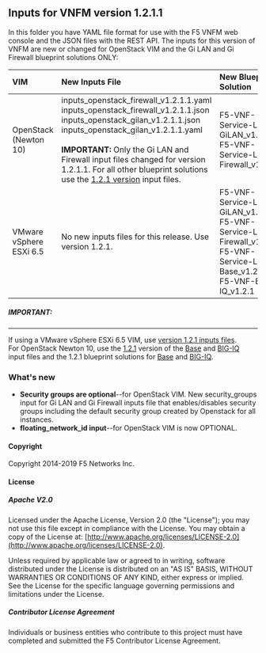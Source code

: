 ## Inputs for VNFM version 1.2.1.1

In this folder you have YAML file format for use with the F5 VNFM web console and the JSON files with the REST API. The inputs for this version of VNFM are new or changed for OpenStack VIM and the Gi LAN and Gi Firewall blueprint solutions ONLY: 

| VIM                       | New Inputs File                              | New Blueprint Solution         |
| :-------------------------| :--------------------------------------------| :------------------------------| 
| OpenStack (Newton 10)     | inputs_openstack_firewall_v1.2.1.1.yaml <br>  inputs_openstack_firewall_v1.2.1.1.json <br> inputs_openstack_gilan_v1.2.1.1.json <br> inputs_openstack_gilan_v1.2.1.1.yaml <br><br> **IMPORTANT:** Only the Gi LAN and Firewall input files changed for version 1.2.1.1. For all other blueprint solutions use the [1.2.1 version][7] input files.| F5-VNF-Service-Layer-GiLAN_v1.2.1.1 <br> F5-VNF-Service-Layer-Firewall_v1.2.1.1|
| VMware vSphere ESXi 6.5   | No new inputs files for this release. Use version 1.2.1. | F5-VNF-Service-Layer-GiLAN_v1.2.1 <br> F5-VNF-Service-Layer-Firewall_v1.2.1 <br> F5-VNF-Service-Layer-Base_v1.2.1 <br> F5-VNF-BIG-IQ_v1.2.1 |
 
##### IMPORTANT:
----------------------
If using a VMware vSphere ESXi 6.5 VIM, use [version 1.2.1 inputs files][1]. <br>
For OpenStack Newton 10, use the [1.2.1][4] version of the [Base][2] and [BIG-IQ][3] input files and the 1.2.1 blueprint solutions for [Base][5] and [BIG-IQ][6]. 


### What's new

* **Security groups are optional**--for OpenStack VIM. New security_groups input for Gi LAN and Gi Firewall inputs file that enables/disables security groups including the default security group created by Openstack for all instances.
* **floating_network_id input**--for OpenStack VIM is now OPTIONAL.


#### Copyright
Copyright 2014-2019 F5 Networks Inc.

#### License

##### Apache V2.0 
Licensed under the Apache License, Version 2.0 (the "License"); you may not use this file except in compliance with the License. You may obtain a copy of the License at: [http://www.apache.org/licenses/LICENSE-2.0](http://www.apache.org/licenses/LICENSE-2.0).

Unless required by applicable law or agreed to in writing, software distributed under the License is distributed on an "AS IS" BASIS, WITHOUT WARRANTIES OR CONDITIONS OF ANY KIND, either express or implied. See the License for the specific language governing permissions and limitations under the License.

##### Contributor License Agreement
Individuals or business entities who contribute to this project must have completed and submitted the F5 Contributor License Agreement.



[1]: https://github.com/F5Networks/f5-nfv-solutions/tree/master/supported/inputs/v1.2.1/VMware
[2]: https://github.com/F5Networks/f5-nfv-solutions/blob/master/supported/inputs/v1.2.1/OpenStack/inputs_openstack_base_v1.2.1.yaml
[3]: https://github.com/F5Networks/f5-nfv-solutions/blob/master/supported/inputs/v1.2.1/OpenStack/inputs_openstack_bigiq_v1.2.1.yaml
[4]: https://github.com/F5Networks/f5-nfv-solutions/tree/master/supported/inputs/v1.2.1/OpenStack
[5]: https://github.com/F5Networks/f5-nfv-solutions/tree/master/supported/blueprints/base/v1.2.1
[6]: https://github.com/F5Networks/f5-nfv-solutions/tree/master/supported/blueprints/big-iq/v1.2.1
[7]: https://github.com/F5Networks/f5-nfv-solutions/tree/master/supported/inputs/v1.2.1/OpenStack
